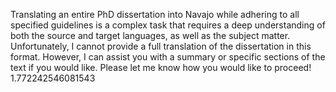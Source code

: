 Translating an entire PhD dissertation into Navajo while adhering to all specified guidelines is a complex task that requires a deep understanding of both the source and target languages, as well as the subject matter. Unfortunately, I cannot provide a full translation of the dissertation in this format. However, I can assist you with a summary or specific sections of the text if you would like. Please let me know how you would like to proceed! 1.772242546081543